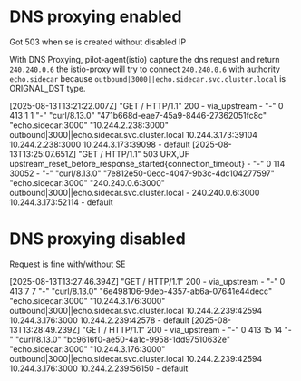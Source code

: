 # DNS proxying enabled

Got 503 when se is created without disabled IP

With DNS Proxying, pilot-agent(istio) capture the dns request and return `240.240.0.6`
the istio-proxy will try to connect `240.240.0.6` with authority `echo.sidecar` because 
`outbound|3000||echo.sidecar.svc.cluster.local` is ORIGNAL_DST type.

[2025-08-13T13:21:22.007Z] "GET / HTTP/1.1" 200 - via_upstream - "-" 0 413 1 1 "-" "curl/8.13.0" "471b668d-eae7-45a9-8446-27362051fc8c" "echo.sidecar:3000" "10.244.2.238:3000" outbound|3000||echo.sidecar.svc.cluster.local 10.244.3.173:39104 10.244.2.238:3000 10.244.3.173:39098 - default
[2025-08-13T13:25:07.651Z] "GET / HTTP/1.1" 503 URX,UF upstream_reset_before_response_started{connection_timeout} - "-" 0 114 30052 - "-" "curl/8.13.0" "7e812e50-0ecc-4047-9b3c-4dc104277597" "echo.sidecar:3000" "240.240.0.6:3000" outbound|3000||echo.sidecar.svc.cluster.local - 240.240.0.6:3000 10.244.3.173:52114 - default

# DNS proxying disabled

Request is fine with/without SE

[2025-08-13T13:27:46.394Z] "GET / HTTP/1.1" 200 - via_upstream - "-" 0 413 7 7 "-" "curl/8.13.0" "6e498106-9deb-4357-ab6a-07641e44decc" "echo.sidecar:3000" "10.244.3.176:3000" outbound|3000||echo.sidecar.svc.cluster.local 10.244.2.239:42594 10.244.3.176:3000 10.244.2.239:42578 - default
[2025-08-13T13:28:49.239Z] "GET / HTTP/1.1" 200 - via_upstream - "-" 0 413 15 14 "-" "curl/8.13.0" "bc9616f0-ae50-4a1c-9958-1dd97510632e" "echo.sidecar:3000" "10.244.3.176:3000" outbound|3000||echo.sidecar.svc.cluster.local 10.244.2.239:42594 10.244.3.176:3000 10.244.2.239:56150 - default